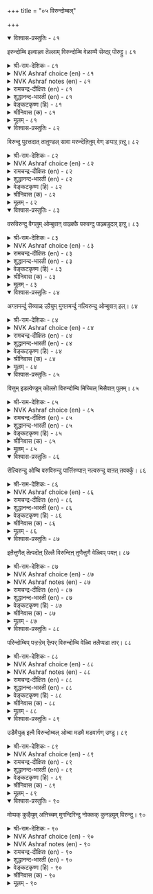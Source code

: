 +++
title = "०५ विरुन्दोम्बल्"

+++


<details open><summary>विश्वास-प्रस्तुतिः - ८१</summary>

इरुन्दोम्बि इल्वाऴ्व तॆल्लाम् विरुन्दोम्बि
वेळाण्मै सॆय्दऱ् पॊरुट्टु। ८१
</details>

<details><summary>श्री-राम-देशिकः - ८१</summary>

सम्भाराः सम्भ्रियन्ते ये गृहस्थाश्रमवासिना ।  
सर्वे ते विनियोक्तव्याः सदैवातिथिपूजने ॥ ८१॥
</details>

<details><summary>NVK Ashraf choice (en) - ८१</summary>

००८१
It is to exercise the benevolence of hospitality
That people earn a living and establish homes.
(W.H. Drew and J. Lazarus), (N.V.K. Ashraf)
</details>

<details><summary>NVK Ashraf notes (en) - ८१</summary>

८१. Compare with २१२. "All the wealth earned by toils is meant to serve those who deserve" * - ( Shuddhananda Bharatiar)
</details>

<details><summary>रामचन्द्र-दीक्षितः (en) - ८१</summary>

81\. iruntu ōmpi il vāḻvatu ellām viruntu ōmpi  
vēḷāṇmai ceytaṟporuṭṭu.

81\. To keep house and to acquire wealth is only to minister to guests.  
</details>

<details><summary>शुद्धानन्द-भारती (en) - ८१</summary>

1\. இருந்தோம்பி இல்வாழ்வ தெல்லாம் விருந்தோம்பி  
வேளாண்மை செய்தற் பொருட்டு  
Men set up home, toil and earn  
To tend the guests and do good turn.         81  
</details>

<details><summary>वेङ्कटकृष्ण (हि) - ८१</summary>

81
योग-क्षेम निबाह कर, चला रहा घर-बार ।  
आदर करके अतिथि का, करने को उपकार ॥
</details>

<details><summary>श्रीनिवास (क) - ८१</summary>

81. मनॆयल्लि इद्दु (सॊत्तुगळन्नॆल्ल) कापाडि मनॆवार्तॆ नडॆसुवुदॆल्ला अतिथिगळन्नु उपचरिस उपकार माडुवुदक्कागिये.

</details>

<details><summary>मूलम् - ८१</summary>

इरुन्दोम्बि इल्वाऴ्व तॆल्लाम् विरुन्दोम्बि
वेळाण्मै सॆय्दऱ् पॊरुट्टु। ८१
</details>

<details open><summary>विश्वास-प्रस्तुतिः - ८२</summary>

विरुन्दु पुऱत्तदात् ताऩुण्डल् सावा
मरुन्दॆऩिऩुम् वेण् डऱ्पाऱ् ऱऩ्ऱु। ८२
</details>

<details><summary>श्री-राम-देशिकः - ८२</summary>

प्रियातिथिमसम्मान्य गृहे यद्वस्तु भुज्यते ।  
साक्षादमृतमेवास्तु न तच्छ्लाघ्यं कदाचन ॥ ८२॥
</details>

<details><summary>NVK Ashraf choice (en) - ८२</summary>

००८२
With a guest outside, it is wrong to eat alone,
Even the nectar of immortality. *
(N.V.K. Ashraf), (Satguru Subramuniyaswami)
</details>

<details><summary>रामचन्द्र-दीक्षितः (en) - ८२</summary>

82\. viruntu puṟattatāt tāṉ uṇṭal, cāvā  
maruntu eṉiṉum vēṇṭaṟpāṟṟu aṉṟu.

82\. With a guest waiting it would not be proper to eat even though it were nectar.  
</details>

<details><summary>शुद्धानन्द-भारती (en) - ८२</summary>

2\. விருந்து புறத்ததாத் தானுண்டல் சாவா  
மருந்தெனினும் வேண்டற்பாற் றன்று  
To keep out guests cannot be good  
Albeit you eat nectar-like food.         82  
</details>

<details><summary>वेङ्कटकृष्ण (हि) - ८२</summary>

82
बाहर ठहरा अतिथि को, अन्दर बैठे आप ।  
देवामृत का क्यों न हो, भोजन करना पाप ॥
</details>

<details><summary>श्रीनिवास (क) - ८२</summary>

82. अतिथियागि बन्दवरु हॊरगिरुवार अदु अमृतवादरू तानॊब्बने उण्णलु बयस बारदु.

</details>

<details><summary>मूलम् - ८२</summary>

विरुन्दु पुऱत्तदात् ताऩुण्डल् सावा
मरुन्दॆऩिऩुम् वेण् डऱ्पाऱ् ऱऩ्ऱु। ८२
</details>

<details open><summary>विश्वास-प्रस्तुतिः - ८३</summary>

वरुविरुन्दु वैगलुम् ओम्बुवाऩ् वाऴ्क्कै
परुवन्दु पाऴ्बडुदल् इऩ्ऱु। ८३
</details>

<details><summary>श्री-राम-देशिकः - ८३</summary>

स्वगृहप्राप्तमतिथिं भक्त्या सत्कुर्वतः सदा ।  
दारिद्र्यं न भवेत् किन्तु धनं चाप्यभिवर्धते ॥ ८३॥
</details>

<details><summary>NVK Ashraf choice (en) - ८३</summary>

००८३
His life won’t suffer from want,
Who always cherishes his flowing guests.
MR, (N.V.K. Ashraf)
</details>

<details><summary>रामचन्द्र-दीक्षितः (en) - ८३</summary>

83\. varu viruntu vaikalum ōmpuvāṉ vāḻkkai  
paruvantu pāḻpaṭutal iṉṟu.

83\. A life of one who daily looks after the incoming guests will never suffer from poverty.  
</details>

<details><summary>शुद्धानन्द-भारती (en) - ८३</summary>

3\. வருவிருந்து வைகலும் ஓம்புவான் வாழ்க்கை  
பருவந்து பாழ்படுதல் இன்று  
Who tends his guests day in and out  
His life in want never wears out.         83  
</details>

<details><summary>वेङ्कटकृष्ण (हि) - ८३</summary>

83
दिन दिन आये अतिथि का, करता जो सत्कार ।  
वह जीवन दारिद्रय का, बनता नहीं शिकार ॥
</details>

<details><summary>श्रीनिवास (क) - ८३</summary>

83. (तन्न काणबरुव) अतिथियन्नु यावागलू उपचरिसुववन बाळ्वॆ कष्टगळिन्द पाडुपट्टु हाळागुवुदिल्ल.

</details>

<details><summary>मूलम् - ८३</summary>

वरुविरुन्दु वैगलुम् ओम्बुवाऩ् वाऴ्क्कै
परुवन्दु पाऴ्बडुदल् इऩ्ऱु। ८३
</details>

<details open><summary>विश्वास-प्रस्तुतिः - ८४</summary>

अगऩमर्न्दु सॆय्याळ् उऱैयुम् मुगऩमर्न्दु
नल्विरुन्दु ओम्बुवाऩ् इल्। ८४
</details>

<details><summary>श्री-राम-देशिकः - ८४</summary>

शुद्धातिथिं वेश्म गतं सेवमानस्य सादरम् ।  
नरस्य गेहे वसति प्रसन्ना पद्मसम्भवा ॥ ८४॥
</details>

<details><summary>NVK Ashraf choice (en) - ८४</summary>

००८४
The goddess of fortune will dwell in the house of one
Who plays host with a smile. *
(N.V.K. Ashraf), (P.S. Sundaram)
</details>

<details><summary>रामचन्द्र-दीक्षितः (en) - ८४</summary>

84\. akaṉ amarntu ceyyāḷ uṟaiyum-mukaṉ amarntu  
nal viruntu ōmpuvāṉ il.

84\. Fortune smiles on the house of one who entertains with cheerful face worthy guests.  
</details>

<details><summary>शुद्धानन्द-भारती (en) - ८४</summary>

4\. அகனமர்ந்து செய்யாள் உறையும் முகனமர்ந்து  
நல்விருந்து ஓம்புவான் இல்.  
The goddess of wealth will gladly rest  
Where smiles welcome the worthy guest.         84  
</details>

<details><summary>वेङ्कटकृष्ण (हि) - ८४</summary>

84
मुख प्रसन्न हो जो करे, योग्य अतिथि-सत्कार ।  
उसके घर में इन्दिरा, करती सदा बहार ॥
</details>

<details><summary>श्रीनिवास (क) - ८४</summary>

84. योग्य अतिथिगळन्नु मुखवरळिसिकॊण्डु उपचरिसुवातनन्नु सिरिमनवॊलिदु सेरुवळु.

</details>

<details><summary>मूलम् - ८४</summary>

अगऩमर्न्दु सॆय्याळ् उऱैयुम् मुगऩमर्न्दु
नल्विरुन्दु ओम्बुवाऩ् इल्। ८४
</details>

<details open><summary>विश्वास-प्रस्तुतिः - ८५</summary>

वित्तुम् इडल्वेण्डुम् कॊल्लो विरुन्दोम्बि
मिच्चिल् मिसैवाऩ् पुलम्। ८५
</details>

<details><summary>श्री-राम-देशिकः - ८५</summary>

भोजयित्वाऽतिथिं पूर्वे शिष्टं स्वीकृत्य जीवत्ः ।  
बीजावापं विना क्षेत्रे जातन्ते सस्यसम्पदः ॥ ८५॥
</details>

<details><summary>NVK Ashraf choice (en) - ८५</summary>

००८५
Should his field be sown,
Who first feeds the guests and eats the rest?
( Shuddhananda Bharatiar)
</details>

<details><summary>रामचन्द्र-दीक्षितः (en) - ८५</summary>

85\. vittum iṭalvēṇṭum kollō-viruntu ōmpi,  
miccil micaivāṉ pulam?.

85\. Does the field of one who partakes of what remains after entertaining the guest, need to be sown with seeds?  
</details>

<details><summary>शुद्धानन्द-भारती (en) - ८५</summary>

5\. வித்தும் இடல்வேண்டும் கொல்லோ விருந்தோம்பி  
மிச்சில் மிசைவான் புலம்.  
Should his field be sown who first  
Feeds the guests and eats the rest?         85  
</details>

<details><summary>वेङ्कटकृष्ण (हि) - ८५</summary>

85
खिला पिला कर अतिथि को, अन्नशेष जो खाय ।  
ऐसों के भी खेत को, काहे बोया जाया ॥
</details>

<details><summary>श्रीनिवास (क) - ८५</summary>

85. अतिथिगळन्नुपचरिसि, उणबडिसि मिक्कुदन्नु तानुण्णुववस हॊलगळल्लि बीजवन्नु बित्तलेकॆ? (बित्तदॆये तानागि बॆळॆयुवुदु)

</details>

<details><summary>मूलम् - ८५</summary>

वित्तुम् इडल्वेण्डुम् कॊल्लो विरुन्दोम्बि
मिच्चिल् मिसैवाऩ् पुलम्। ८५
</details>

<details open><summary>विश्वास-प्रस्तुतिः - ८६</summary>

सॆल्विरुन्दु ओम्बि वरुविरुन्दु पार्त्तिरुप्पाऩ्
नल्वरुन्दु वाऩत् तवर्क्कु। ८६
</details>

<details><summary>श्री-राम-देशिकः - ८६</summary>

तोषयित्वाऽतिथिं प्राप्तमन्यान् अतिथिसत्तमान् ।  
यो हि प्रतीक्षते सोऽयं देवानामतिथिर्भवेत् ॥ ८६॥
</details>

<details><summary>NVK Ashraf choice (en) - ८६</summary>

००८६
Who hosts the passing guests and waits for hosting more
Will be hosted by the gods. *
(P.S. Sundaram)
</details>

<details><summary>रामचन्द्र-दीक्षितः (en) - ८६</summary>

86\. cel viruntu ōmpi, varu viruntu pārttiruppāṉ  
nal viruntu, vāṉattavarkku.

86\. He who cherishes the guests who come to him, and looks forward to new guests, will himself be the honoured guest of the gods.  
</details>

<details><summary>शुद्धानन्द-भारती (en) - ८६</summary>

6\. செல்விருந்து ஓம்பி வருவிருந்து பார்த்திருப்பான்  
நல்விருந்து வானத் தவர்க்கு  
Who tends a guest and looks for next  
Is a welcome guest in heaven's feast.         86  
</details>

<details><summary>वेङ्कटकृष्ण (हि) - ८६</summary>

86
प्राप्त अतिथि को पूज कर, और अतिथि को देख ।  
जो रहता, वह स्वर्ग का, अतिथि बनेगा नेक ॥
</details>

<details><summary>श्रीनिवास (क) - ८६</summary>

86. बन्द अतिथिगळन्नु उपचरिसि, मत्तॆ बरुव अतिथिगळन्नु ऎदुरु नोडुत्तिरुववनु, स्वर्गलोकदल्लिरुव देवतॆगळिगॆ ऒळ्ळॆय अतिथियागुत्तानॆ.

</details>

<details><summary>मूलम् - ८६</summary>

सॆल्विरुन्दु ओम्बि वरुविरुन्दु पार्त्तिरुप्पाऩ्
नल्वरुन्दु वाऩत् तवर्क्कु। ८६
</details>

<details open><summary>विश्वास-प्रस्तुतिः - ८७</summary>

इऩैत्तुणैत् तॆऩ्पदॊऩ् ऱिल्लै विरुन्दिऩ्
तुणैत्तुणै वेळ्विप् पयऩ्। ८७
</details>

<details><summary>श्री-राम-देशिकः - ८७</summary>

सदाराधनयज्ञस्य फलं वाचामगोचरम् ।  
अतिथेर्योग्यता भेदात् फलमेदोऽपि सम्मत्ः ॥ ८७॥
</details>

<details><summary>NVK Ashraf choice (en) - ८७</summary>

००८७
The gains of hospitality cannot be reckoned.
Their worth depends on the guest.
(P.S. Sundaram)
</details>

<details><summary>NVK Ashraf notes (en) - ८७</summary>

८७. Compare with १०५. "Not according to the aid but its receiver is its recompense determined" - (P.S. Sundaram)
</details>

<details><summary>रामचन्द्र-दीक्षितः (en) - ८७</summary>

87\. iṉait tuṇaittu eṉpatu oṉṟu illai; viruntiṉ  
tuṇait tuṇai-vēḷvip payaṉ.

87\. The effects of hospitality cannot be exactly measured. They are proportionate to the worth of the guest.  
</details>

<details><summary>शुद्धानन्द-भारती (en) - ८७</summary>

7\. இனைத்துணைத் தென்பதொன் றில்லை: விருந்தின்  
துணைத்துணை வேள்விப் பயன்  
Worth of the guest of quality  
Is worth of hospitality.         87  
</details>

<details><summary>वेङ्कटकृष्ण (हि) - ८७</summary>

87
अतिथि-यज्ञ के सुफल की, महिमा का नहिं मान ।  
जितना अतिथि महान है, उतना ही वह मान ॥
</details>

<details><summary>श्रीनिवास (क) - ८७</summary>

87. अतिथिगळन्नु आदरिसुव यज्ञद फल इष्टु ऎन्दु अळॆयलळवल्ल. अतिथिगळ योग्यतॆयन्ननुसरिसि अदु उण्टागुत्तदॆ.

</details>

<details><summary>मूलम् - ८७</summary>

इऩैत्तुणैत् तॆऩ्पदॊऩ् ऱिल्लै विरुन्दिऩ्
तुणैत्तुणै वेळ्विप् पयऩ्। ८७
</details>

<details open><summary>विश्वास-प्रस्तुतिः - ८८</summary>

परिन्दोम्बिप् पऱ्ऱऱ्ऱेम् ऎऩ्पर् विरुन्दोम्बि
वेळ्वि तलैप्पडा तार्। ८८
</details>

<details><summary>श्री-राम-देशिकः - ८८</summary>

यस्यातिथीनां सत्कारयज्ञे बुद्धिर्न जायते ।  
लब्धं वस्तु परिभ्रष्टं भवेदिति स चिन्तयेत् ॥ ८८॥
</details>

<details><summary>NVK Ashraf choice (en) - ८८</summary>

००८८
"We toiled, stored and lost", lament those
Who never sacrificed for hospitality.
(N.V.K. Ashraf)
</details>

<details><summary>NVK Ashraf notes (en) - ८८</summary>

८८. By way of interpretation, this translation by (Satguru Subramuniyaswami) would help: "Those who never sacrifice to care for guests will later lament: We hoarded wealth, estranged ourselves, now none will care for us"
</details>

<details><summary>रामचन्द्र-दीक्षितः (en) - ८८</summary>

88\. 'parintu ōmpi, paṟṟu aṟṟēm' eṉpar-viruntu ōmpi  
vēḷvi talaippaṭātār.

88\. Those who have failed in their duties to guests will regret the folly of mere hoarding.  
</details>

<details><summary>शुद्धानन्द-भारती (en) - ८८</summary>

8\. பரிந்தோம்பிப் பற்றற்றேம் என்பர் விருந்தோம்பி  
வேள்வி தலைப்படா தார்  
Who loathe guest-service one day cry:  
"We toil and store; but life is dry".         88  
</details>

<details><summary>वेङ्कटकृष्ण (हि) - ८८</summary>

88
'कठिन यत्न से जो जुड़ा, सब धन हुआ समाप्त' ।  
यों रोवें, जिनको नहीं, अतिथि-यज्ञ-फल प्राप्त ॥
</details>

<details><summary>श्रीनिवास (क) - ८८</summary>

88. अतिथिगळन्नु आदरिसि, आ यज्ञफलदल्लि पालुगॊळ्ळदवरु तावु कष्टपट्टु कापाडिट्ट स्वत्तुगळॆल्ल तमगॆ अधारवागदॆ निष्फलवादुवॆ ऎन्दु (मुन्दॆ) परिताप पडुवरु.

</details>

<details><summary>मूलम् - ८८</summary>

परिन्दोम्बिप् पऱ्ऱऱ्ऱेम् ऎऩ्पर् विरुन्दोम्बि
वेळ्वि तलैप्पडा तार्। ८८
</details>

<details open><summary>विश्वास-प्रस्तुतिः - ८९</summary>

उडैमैयुळ् इऩ्मै विरुन्दोम्बल् ओम्बा
मडमै मडवार्गण् उण्डु। ८९
</details>

<details><summary>श्री-राम-देशिकः - ८९</summary>

दरिद्र एव मन्तव्यो वित्ते सत्यपि पुष्कले ।  
भातिथ्यदानविमुखो यो भवेद् भुवने जडः ॥ ८९॥
</details>

<details><summary>NVK Ashraf choice (en) - ८९</summary>

००८९
To have no guests is to want amidst plenty:
Such poverty belongs to fools.
(P.S. Sundaram)
</details>

<details><summary>रामचन्द्र-दीक्षितः (en) - ८९</summary>

89\. uṭaimaiyuḷ iṉmai viruntu ōmpal ōmpā  
maṭamai; maṭavārkaṇ uṇṭu.

89\. To be poor amidst plenty is to despise hospitality. Such folly is only of the ignorant.  
</details>

<details><summary>शुद्धानन्द-भारती (en) - ८९</summary>

9\. உடமையுள் இன்மை விருந்தோம்பல் ஓம்பா  
மடமை மடவார்கண் உண்டு  
The man of wealth is poor indeed  
Whose folly fails the guest to feed.         89  
</details>

<details><summary>वेङ्कटकृष्ण (हि) - ८९</summary>

89
निर्धनता संपत्ति में, अतिथि-उपेक्षा जान ।  
मूर्ख जनों में मूर्ख यह, पायी जाती बान ॥
</details>

<details><summary>श्रीनिवास (क) - ८९</summary>

89. अतिथिगळन्नु आदरिसदिरुव मूर्खतनवु, सिरियिद्दू दारिद्र्य अनुभविसिदन्तॆ; अदु मूर्खरल्लि इरुत्तदॆ.

</details>

<details><summary>मूलम् - ८९</summary>

उडैमैयुळ् इऩ्मै विरुन्दोम्बल् ओम्बा
मडमै मडवार्गण् उण्डु। ८९
</details>

<details open><summary>विश्वास-प्रस्तुतिः - ९०</summary>

मोप्पक् कुऴैयुम् अऩिच्चम् मुगन्दिरिन्दु
नोक्कक् कुनऴ्युम् विरुन्दु। ९०
</details>

<details><summary>श्री-राम-देशिकः - ९०</summary>

शिरीषपुष्पमाघ्राणात् म्लानं सञ्जायते यथा ।  
तथाऽतिथीनां वदनं स्याद् गृहस्थे पराङ्मुखे ॥ ९०॥
</details>

<details><summary>NVK Ashraf choice (en) - ९०</summary>

००९०
Flower aniccham withers when merely smelt.
An unwelcome look is enough to wither a guest. *
(Satguru Subramuniyaswami)
</details>

<details><summary>NVK Ashraf notes (en) - ९०</summary>

९०. Aniccham is a flower known for its fragility. Valluvar uses this flower in four places in Kural. The remaining couplets are in the third book "Love". [see ११११, १११५, ११२०]
</details>

<details><summary>रामचन्द्र-दीक्षितः (en) - ९०</summary>

90\. mōppak kuḻaiyum aṉiccam;- mukam tirintu  
nōkkak kuḻaiyum viruntu.

90\. The aniccam flower withers when smelt, and the guest under a displeased look.
</details>

<details><summary>शुद्धानन्द-भारती (en) - ९०</summary>

10\. மோப்பக் குழையும் அனிச்சம் முகந்திரிந்து  
நோக்கக் குழையும் விருந்து  
Anicham smelt withers: like that  
A wry-faced look withers the guest.         90  
</details>

<details><summary>वेङ्कटकृष्ण (हि) - ९०</summary>

90
सूंघा ‘अनिच्च’ पुष्प को, तो वह मुरझा जाय ।  
मुँह फुला कर ताकते, सूख अतिथि-मुख जाय ॥
</details>

<details><summary>श्रीनिवास (क) - ९०</summary>

90. अनिच्च हॊ मूसिदॊडनॆ बाडुत्तदॆ. (अदे रीति) मुखवरळिसदॆ बेरॆकडॆगॆ तिरुगिसि नोडिदरॆ अतिथियु बाडि होगुत्तानॆ.
</details>

<details><summary>मूलम् - ९०</summary>

मोप्पक् कुऴैयुम् अऩिच्चम् मुगन्दिरिन्दु
नोक्कक् कुनऴ्युम् विरुन्दु। ९०
</details>

